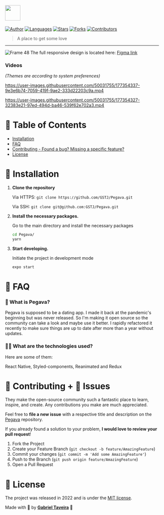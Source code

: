 # <img src="https://user-images.githubusercontent.com/50031755/177243286-0a38a35c-a275-4653-b50d-4dc260aae920.svg" height="50"/>

[![Author](https://img.shields.io/badge/author-GSTJ-F2C702?style=flat-square)](https://github.com/GSTJ)
[![Languages](https://img.shields.io/github/languages/count/GSTJ/Pegava?color=%23F2C702&style=flat-square)](#)
[![Stars](https://img.shields.io/github/stars/GSTJ/Pegava?color=F2C702&style=flat-square)](https://github.com/GSTJ/Pegava/stargazers)
[![Forks](https://img.shields.io/github/forks/GSTJ/Pegava?color=%23F2C702&style=flat-square)](https://github.com/GSTJ/Pegava/network/members)
[![Contributors](https://img.shields.io/github/contributors/GSTJ/Pegava?color=F2C702&style=flat-square)](https://github.com/GSTJ/Pegava/graphs/contributors)

> A place to get some love

---

![Frame 48](https://user-images.githubusercontent.com/50031755/177244584-bbe76e07-d679-4d20-a9f5-84ece8a5dcd5.png)
The full responsive design is located here: [Figma link](https://www.figma.com/file/olMKNbKwgVYDVQdDWqzFhR/Pegava?node-id=132%3A359)

### **Videos**
*(Themes are according to system preferences)*


https://user-images.githubusercontent.com/50031755/177354337-9e3e6b74-7059-419f-9ae2-333d22203c9a.mp4


https://user-images.githubusercontent.com/50031755/177354327-32383e21-97ed-494d-ba46-539f62e702a3.mp4


# :pushpin: Table of Contents

- [Installation](#construction_worker-installation)
- [FAQ](#postbox-faq)
- [Contributing - Found a bug? Missing a specific feature?](#tada-contributing--bug-issues)
- [License](#closed_book-license)


# :construction_worker: Installation

1. **Clone the repository**

   Via HTTPS: `git clone https://github.com/GSTJ/Pegava.git`

   Via SSH: `git clone git@github.com:GSTJ/Pegava.git`

2. **Install the necessary packages.**

    Go to the main directory and install the necessary packages

    ```sh
    cd Pegava/
    yarn
    ```

3.  **Start developing.**

    Initiate the project in development mode

    ```sh
    expo start
    ```

# :postbox: FAQ

### 🙋‍ What is Pegava?

Pegava is supposed to be a dating app. I made it back at the pandemic's beginning but was never released. So I'm making it open source so the community can take a look and maybe use it better. I rapidly refactored it recently to make sure things are up to date after more than a year without updates.


### 👨‍🔬 What are the technologies used?

Here are some of them:

React Native, Styled-components, Reanimated and Redux

# :tada: Contributing + :bug: Issues

They make the open-source community such a fantastic place to learn, inspire, and create. Any contributions you make are much appreciated.

Feel free to **file a new issue** with a respective title and description on the [Pegava](https://github.com/GSTJ/Pegava/issues) repository.

If you already found a solution to your problem, **I would love to review your pull request**!

1. Fork the Project
2. Create your Feature Branch (`git checkout -b feature/AmazingFeature`)
3. Commit your changes (`git commit -m 'Add some AmazingFeature'`)
4. Push to the Branch (`git push origin feature/AmazingFeature`)
5. Open a Pull Request

# :closed_book: License

The project was released in 2022 and is under the [MIT license](https://github.com/GSTJ/Pegava/master/LICENSE).

Made with 💖 by [**Gabriel Taveira**](https://github.com/GSTJ) 🚀
